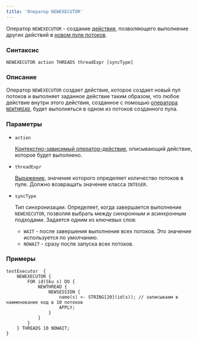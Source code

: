 ```yaml
---
title: 'Оператор NEWEXECUTOR'
---
```


Оператор `NEWEXECUTOR` - создание [действия](Actions.md), позволяющего выполнение других действий в [новом пуле потоков](New_threads_NEWTHREAD_NEWEXECUTOR.md).

### Синтаксис

```
NEWEXECUTOR action THREADS threadExpr [syncType]
```

### Описание

Оператор `NEWEXECUTOR` создает действие, которое создает новый пул потоков и выполняет заданное действие таким образом, что любое действие внутри этого действия, созданное с помощью [оператора `NEWTHREAD`](NEWTHREAD_operator.md), будет выполняться в одном из потоков созданного пула. 

### Параметры

- `action`

    [Контекстно-зависимый оператор-действие](Action_operators.md#contextdependent), описывающий действие, которое будет выполнено.

- `threadExpr`

    [Выражение](Expression.md), значение которого определяет количество потоков в пуле. Должно возвращать значение класса `INTEGER`.

- `syncType`

    Тип синхронизации. Определяет, когда завершается выполнение `NEWEXECUTOR`, позволяя выбрать между синхронным и асинхронным подходами. Задается одним из ключевых слов:

    - `WAIT` - после завершения выполнения всех потоков. Это значение используется по умолчанию.
    - `NOWAIT` - сразу после запуска всех потоков.

### Примеры

```lsf
testExecutor  {
    NEWEXECUTOR {
        FOR id(Sku s) DO {
            NEWTHREAD {
                NEWSESSION {
                    name(s) <- STRING[20](id(s)); // записываем в наименование код в 10 потоков
                    APPLY;
                }
            }
        }
    } THREADS 10 NOWAIT;
}
```
